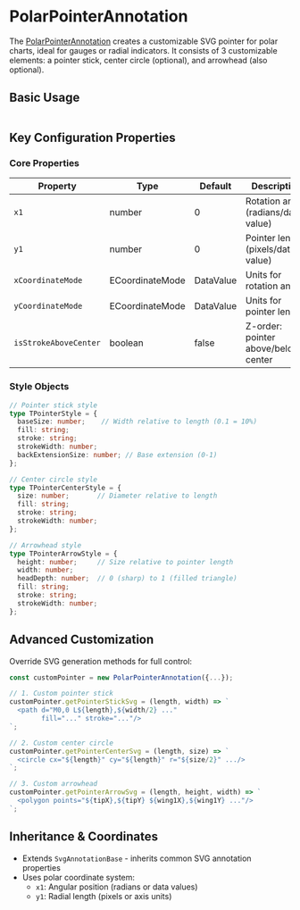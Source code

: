 # PolarPointerAnnotation

The [PolarPointerAnnotation](https://www.scichart.com/documentation/js/v4/typedoc/classes/polarpointerannotation.html) creates a customizable SVG pointer for polar charts, ideal for gauges or radial indicators. It consists of 3 customizable elements: a pointer stick, center circle (optional), and arrowhead (also optional).

## Basic Usage
```ts showLineNumbers file=./Basic/demo.js
```

## Key Configuration Properties

### Core Properties
| Property | Type | Default | Description |
|----------|------|---------|-------------|
| `x1` | number | 0 | Rotation angle (radians/data-value) |
| `y1` | number | 0 | Pointer length (pixels/data-value) |
| `xCoordinateMode` | ECoordinateMode | DataValue | Units for rotation angle |
| `yCoordinateMode` | ECoordinateMode | DataValue | Units for pointer length |
| `isStrokeAboveCenter` | boolean | false | Z-order: pointer above/below center |

### Style Objects
```ts
// Pointer stick style
type TPointerStyle = {
  baseSize: number;    // Width relative to length (0.1 = 10%)
  fill: string;
  stroke: string;
  strokeWidth: number;
  backExtensionSize: number; // Base extension (0-1)
};

// Center circle style  
type TPointerCenterStyle = {
  size: number;       // Diameter relative to length
  fill: string;
  stroke: string;
  strokeWidth: number;
};

// Arrowhead style
type TPointerArrowStyle = {
  height: number;     // Size relative to pointer length
  width: number;
  headDepth: number;  // 0 (sharp) to 1 (filled triangle)
  fill: string;
  stroke: string;
  strokeWidth: number;
};
```

## Advanced Customization
Override SVG generation methods for full control:

```ts
const customPointer = new PolarPointerAnnotation({...});

// 1. Custom pointer stick
customPointer.getPointerStickSvg = (length, width) => `
  <path d="M0,0 L${length},${width/2} ..." 
        fill="..." stroke="..."/>
`;

// 2. Custom center circle
customPointer.getPointerCenterSvg = (length, size) => `
  <circle cx="${length}" cy="${length}" r="${size/2}" .../>
`;

// 3. Custom arrowhead 
customPointer.getPointerArrowSvg = (length, height, width) => `
  <polygon points="${tipX},${tipY} ${wing1X},${wing1Y} ..."/>
`;
```

## Inheritance & Coordinates
- Extends `SvgAnnotationBase` - inherits common SVG annotation properties
- Uses polar coordinate system:
  - `x1`: Angular position (radians or data values)
  - `y1`: Radial length (pixels or axis units)